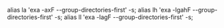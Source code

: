 alias la 'exa -axF --group-directories-first' -s;
alias lh 'exa -lgahF --group-directories-first' -s;
alias ll 'exa -lagF --group-directories-first' -s;
